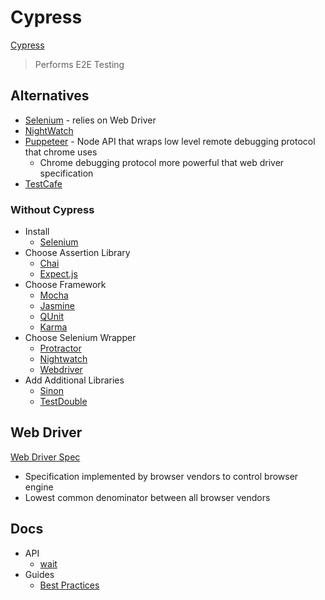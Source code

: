 # Cypress

[Cypress](https://www.cypress.io/)

> Performs E2E Testing

## Alternatives

* [Selenium](https://www.selenium.dev/) - relies on Web Driver
* [NightWatch](https://nightwatchjs.org/)
* [Puppeteer](https://pptr.dev/) - Node API that wraps low level remote debugging protocol that chrome uses
  * Chrome debugging protocol more powerful that web driver specification
* [TestCafe](https://devexpress.github.io/testcafe/)

### Without Cypress

* Install
  * [Selenium](https://www.selenium.dev/)
* Choose Assertion Library
  * [Chai](https://www.chaijs.com/)
  * [Expect.js](https://github.com/Automattic/expect.js/)
* Choose Framework
  * [Mocha](https://mochajs.org/)
  * [Jasmine](https://jasmine.github.io/)
  * [QUnit](https://qunitjs.com/)
  * [Karma](https://karma-runner.github.io/)
* Choose Selenium Wrapper
  * [Protractor](https://www.protractortest.org/)
  * [Nightwatch](https://nightwatchjs.org/)
  * [Webdriver](https://webdriver.io/)
* Add Additional Libraries
  * [Sinon](https://sinonjs.org/)
  * [TestDouble](https://testdouble.com/)

## Web Driver

[Web Driver Spec](https://www.w3.org/TR/webdriver/)

* Specification implemented by browser vendors to control browser engine
* Lowest common denominator between all browser vendors

## Docs

* API
  * [wait](https://docs.cypress.io/api/commands/wait#Yields)
* Guides
  * [Best Practices](https://docs.cypress.io/guides/references/best-practices#Unnecessary-Waiting)
